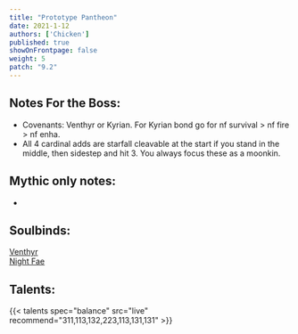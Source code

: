```yaml
---
title: "Prototype Pantheon"
date: 2021-1-12
authors: ['Chicken']
published: true
showOnFrontpage: false
weight: 5
patch: "9.2"
---
```



## Notes For the Boss:
- Covenants: Venthyr or Kyrian. For Kyrian bond go for nf survival > nf fire > nf enha.
- All 4 cardinal adds are starfall cleavable at the start if you stand in the middle, then sidestep and hit 3. You always focus these as a moonkin.

## Mythic only notes:
- 

## Soulbinds:
[Venthyr](https://ptr.wowhead.com/soulbind-calc/venthyr/theotar-the-mad-duke/druid/AwCWb74CBTUgCBU1yggSBTWHCCUy4ggjBTJJCBV2AAg1Mj8I)
<br>[Night Fae](https://ptr.wowhead.com/soulbind-calc/night-fae/niya/druid/AwCW5b4CBTXKCCU1IAgTBTXGCBUy5AglMuIIIhUySQgldgAI)

## Talents:


{{< talents spec="balance" src="live" recommend="311,113,132,223,113,131,131" >}}
